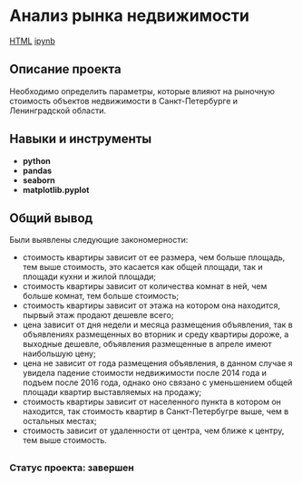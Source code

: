# Анализ рынка недвижимости

[HTML](https://github.com/LiliaBB/Portfolio/blob/main/Анализ%20рынка%20недвижимости/проект%20Рынок%20недвижимости.html) 
[ipynb](https://github.com/LiliaBB/Portfolio/blob/main/Анализ%20рынка%20недвижимости/проект%20Рынок%20недвижимости.ipynb)

## Описание проекта

Необходимо определить параметры, которые влияют на рыночную стоимость объектов недвижимости в Санкт-Петербурге и Ленинградской области.


## Навыки и инструменты

- **python**
- **pandas**
- **seaborn**
- **matplotlib.pyplot**

##

## Общий вывод

Были выявлены следующие закономерности:

- стоимость квартиры зависит от ее размера, чем больше площадь, тем выше стоимость, это касается как общей площади, так и площади кухни и жилой площади;
- стоимость квартиры зависит от количества комнат в ней, чем больше комнат, тем больше стоимость;
- стоимость квартиры зависит от этажа на котором она находится, пырвый этаж продают дешевле всего;
- цена зависит от дня недели и месяца размещения объявления, так в объявлениях размещенных во вторник и среду квартиры дороже, а выходные дешевле, объявления размещенные в апреле имеют наибольшую цену;
- цена не зависит от года размещения объявления, в данном случае я увидела падение стоимости недвижимости после 2014 года и подъем после 2016 года, однако оно связано с уменьшением общей площади квартир выставляемых на продажу;
- стоимость квартиры зависит от населенного пункта в котором он находится, так стоимость квартир в Санкт-Петербугре выше, чем в остальных местах;
- стоимость зависит от удаленности от центра, чем ближе к центру, тем выше стоимость.

##

### Статус проекта: завершен
